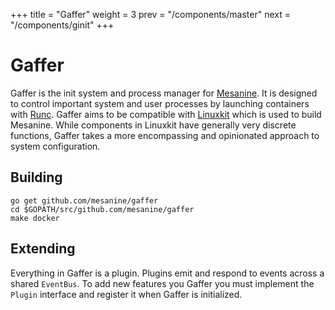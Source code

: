 +++
title = "Gaffer"
weight = 3
prev = "/components/master"
next = "/components/ginit"
+++

# Gaffer

Gaffer is the init system and process manager for [Mesanine](https://github.com/mesanine). It is designed to control important system and user processes by launching 
containers with [Runc](https://github.com/opencontainers/runc). Gaffer aims to be compatible with [Linuxkit](https://github.com/linuxkit/linuxkit) which is used to 
build Mesanine. While components in Linuxkit have generally very discrete functions, Gaffer takes a more encompassing and opinionated approach to system configuration.


## Building

    go get github.com/mesanine/gaffer
    cd $GOPATH/src/github.com/mesanine/gaffer
    make docker

## Extending

Everything in Gaffer is a plugin. Plugins emit and respond to events across a shared `EventBus`. To add new features you Gaffer you must implement the `Plugin` interface and register it when Gaffer is initialized.
